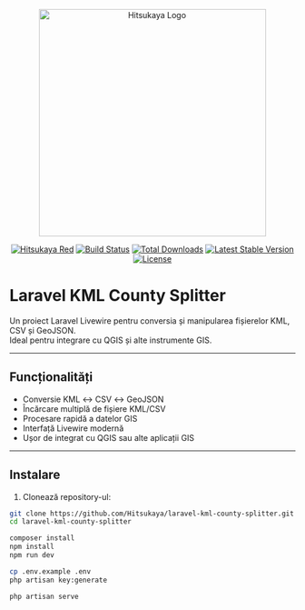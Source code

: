 <p align="center">
  <img src="[[public/images/hitsukaya-red-ball.png](https://imgur.com/a/larave-livewire-qgis-hitsukaya-2LO5kYZ)](https://imgur.com/bmrJ0A7)" width="400" alt="Hitsukaya Logo">
</p>

<p align="center">
<a href="https://hitsukaya.com"><img src="https://img.shields.io/badge/Hitsukaya-RED-ff0000?style=for-the-badge&logo=laravel" alt="Hitsukaya Red"></a>
<a href="https://github.com/laravel/framework/actions"><img src="https://github.com/laravel/framework/workflows/tests/badge.svg" alt="Build Status"></a>
<a href="https://packagist.org/packages/laravel/framework"><img src="https://img.shields.io/packagist/dt/laravel/framework" alt="Total Downloads"></a>
<a href="https://packagist.org/packages/laravel/framework"><img src="https://img.shields.io/packagist/v/laravel/framework" alt="Latest Stable Version"></a>
<a href="https://packagist.org/packages/laravel/framework"><img src="https://img.shields.io/packagist/l/laravel/framework" alt="License"></a>
</p>

# Laravel KML County Splitter

Un proiect Laravel Livewire pentru conversia și manipularea fișierelor KML, CSV și GeoJSON.  
Ideal pentru integrare cu QGIS și alte instrumente GIS.

---

## Funcționalități

- Conversie KML ↔ CSV ↔ GeoJSON  
- Încărcare multiplă de fișiere KML/CSV  
- Procesare rapidă a datelor GIS  
- Interfață Livewire modernă  
- Ușor de integrat cu QGIS sau alte aplicații GIS  

---

## Instalare

1. Clonează repository-ul:

```bash
git clone https://github.com/Hitsukaya/laravel-kml-county-splitter.git
cd laravel-kml-county-splitter

composer install
npm install
npm run dev

cp .env.example .env
php artisan key:generate

php artisan serve
